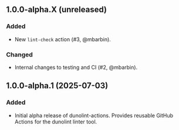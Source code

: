 ## 1.0.0-alpha.X (unreleased)

### Added

- New `lint-check` action (#3, @mbarbin).

### Changed

- Internal changes to testing and CI (#2, @mbarbin).

## 1.0.0-alpha.1 (2025-07-03)

### Added

- Initial alpha release of dunolint-actions. Provides reusable GitHub Actions for the dunolint linter tool.
